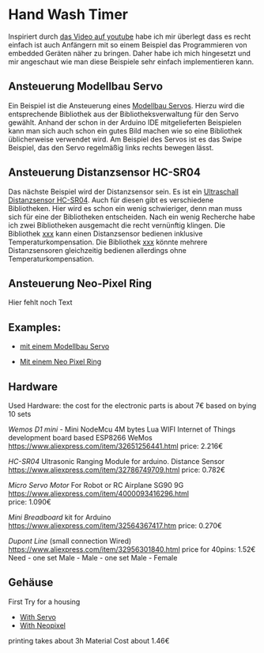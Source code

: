 Hand Wash Timer
===============

Inspiriert durch [das Video auf youtube](https://www.youtube.com/watch?v=CEpfipV1_3w) habe ich mir überlegt dass es recht
einfach ist auch Anfängern mit so einem Beispiel das Programmieren von embedded Geräten näher zu bringen.
Daher habe ich mich hingesetzt und mir angeschaut wie man diese Beispiele sehr einfach implementieren kann.


Ansteuerung Modellbau Servo
---------------------------

Ein Beispiel ist die Ansteuerung eines [Modellbau Servos]().
Hierzu wird die entsprechende Bibliothek aus der Bibliotheksverwaltung für den Servo gewählt.
Anhand der schon in der Arduino IDE mitgelieferten Beispielen kann man sich auch schon ein gutes Bild machen wie so eine Bibliothek üblicherweise verwendet wird.
Am Beispiel des Servos ist es das Swipe Beispiel, das den Servo regelmäßig links rechts bewegen lässt.


Ansteuerung Distanzsensor HC-SR04
---------------------------------

Das nächste Beispiel wird der Distanzsensor sein. Es ist ein [Ultraschall Distanzsensor HC-SR04]().
Auch für diesen gibt es verschiedene Bibliotheken. Hier wird es schon ein wenig schwieriger, denn man muss sich für eine der Bibliotheken entscheiden.
Nach ein wenig Recherche habe ich zwei Bibliotheken ausgemacht die recht vernünftig klingen.
Die Bibliothek [xxx]() kann einen Distanzsensor bedienen inklusive Temperaturkompensation.
Die Bibliothek [xxx]() könnte mehrere Distanzsensoren gleichzeitig bedienen allerdings ohne Temperaturkompensation.

Ansteuerung Neo-Pixel Ring
--------------------------

Hier fehlt noch Text

Examples:
---------

- [mit einem Modellbau Servo](with-servo/)

- [Mit einem Neo Pixel Ring](with-neopixels/)



Hardware
--------
Used Hardware:
   the cost for the electronic parts is about 7€ 
   based on bying 10 sets


*Wemos D1 mini* - Mini NodeMcu 4M bytes Lua WIFI Internet of Things development board based ESP8266 WeMos
   https://www.aliexpress.com/item/32651256441.html
   price: 2.216€

*HC-SR04* Ultrasonic  Ranging Module for arduino. Distance Sensor
   https://www.aliexpress.com/item/32786749709.html
   price: 0.782€ 
   
*Micro Servo Motor* For Robot or RC Airplane SG90 9G
   https://www.aliexpress.com/item/4000093416296.html   
   price: 1.090€
   
*Mini Breadboard* kit for Arduino
   https://www.aliexpress.com/item/32564367417.htm
   price: 0.270€

*Dupont Line* (small connection Wired)
   https://www.aliexpress.com/item/32956301840.html
   price for 40pins: 1.52€
   Need 
     - one set Male - Male
     - one set Male - Female
     
Gehäuse
-------
First Try for a housing
   - [With Servo](with-servo/3D-Thing/)
   - [With Neopixel](with-servo/3D-Thing/)

   printing takes about 3h
   Material Cost about 1.46€

